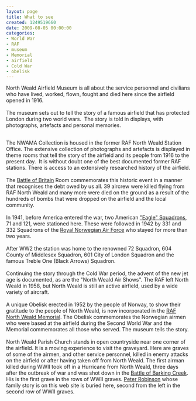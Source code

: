 ```yaml
---
layout: page
title: What to see
created: 1249519660
date: 2009-08-05 00:00:00
categories:
- World War
- RAF
- museum
- Memorial
- airfield
- Cold War
- obelisk
---
```

North Weald Airfield Museum is all about the service personnel and civilians who have lived, worked, flown, fought and died here since the airfield opened in 1916. <br /><br />The museum sets out to tell the story of a famous airfield that has protected London during two world wars.&nbsp; The story is told in displays, with photographs, artefacts and personal memories.<br /><br /></p><p>The NWAMA Collection is housed in the former RAF North Weald Station Office. The extensive collection of photographs and artefacts is displayed in theme rooms that tell the story of the airfield and its people from 1916 to the present day.&nbsp; It is without doubt one of the best documented former RAF stations. There is access to an extensively researched history of the airfield.<br /><br />The <a href="/content/battle-britain">Battle of Britain</a> Room commemorates this historic event in a manner that recognises the debt owed by us all.  39 aircrew were killed flying from RAF North Weald and many more were died on the ground as a result of the hundreds of bombs that were dropped on the airfield and the local community.<br /><br />In 1941, before America entered the war, two American <a href="/content/eagle-squadrons">"Eagle" Squadrons</a>, 71 and 121, were stationed here.  These were followed in 1942 by 331 and 332 Squadrons of the <a href="/content/norwegian-squadrons-60th-anniversary">Royal Norwegian Air Force</a> who stayed for more than two years.<br /><br />After WW2 the station was home to the renowned 72 Squadron, 604 County of Middlesex Squadron, 601 City of London Squadron and the famous Treble One (Black Arrows) Squadron.<br /><br />Continuing the story through the Cold War period, the advent of the new jet age is documented, as are the "North Weald Air Shows".  The RAF left North Weald in 1958, but North Weald is still an active airfield, used by a wide variety of aircraft.<br /><br />A unique Obelisk erected in 1952 by the people of Norway, to show their gratitude to the people of North Weald, is now incorporated in the <a href="/content/memorial">RAF North Weald Memorial</a>. The Obelisk commemorates the Norwegian airmen who were based at the airfield during the Second World War and the Memorial commemorates all those who served.  The museum tells the story.<br /><br />North Weald Parish Church stands in open countryside near one corner of the airfield. It is a moving experience to visit the graveyard. Here are graves of some of the airmen, and other service personnel, killed in enemy attacks on the airfield or after having taken off from North Weald.  The first airman killed during WWII took off in a Hurricane from North Weald, three days after the outbreak of war and was shot down in the <a href="/content/battle-barking-creek">Battle of Barking Creek</a>. His is the first grave in the rows of WWII graves.  <a href="/content/my-brother-peter-robinson-his-sister-jean-porter">Peter Robinson</a> whose family story is on this web site is buried here, second from the left in the second row of WWII graves.





